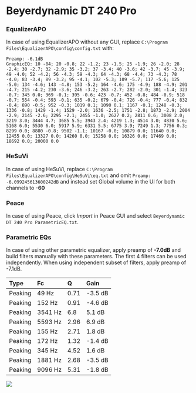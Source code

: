 # Beyerdynamic DT 240 Pro

### EqualizerAPO
In case of using EqualizerAPO without any GUI, replace `C:\Program Files\EqualizerAPO\config\config.txt`
with:
```
Preamp: -6.1dB
GraphicEQ: 10 -84; 20 -0.8; 22 -1.2; 23 -1.5; 25 -1.9; 26 -2.0; 28 -2.4; 30 -2.7; 32 -2.9; 35 -3.2; 37 -3.4; 40 -3.6; 42 -3.7; 45 -3.9; 49 -4.0; 52 -4.2; 56 -4.3; 59 -4.3; 64 -4.3; 68 -4.4; 73 -4.3; 78 -4.0; 83 -3.4; 89 -3.2; 95 -4.1; 102 -5.3; 109 -5.7; 117 -5.6; 125 -5.0; 134 -4.6; 143 -4.8; 153 -5.2; 164 -4.6; 175 -4.9; 188 -4.9; 201 -4.7; 215 -4.2; 230 -3.6; 246 -3.2; 263 -2.7; 282 -2.0; 301 -1.4; 323 -0.7; 345 0.0; 369 -0.1; 395 -0.6; 423 -0.7; 452 -0.8; 484 -0.9; 518 -0.7; 554 -0.4; 593 -0.1; 635 -0.2; 679 -0.4; 726 -0.4; 777 -0.4; 832 -0.4; 890 -0.5; 952 -0.3; 1019 0.1; 1090 0.1; 1167 -0.1; 1248 -0.3; 1336 -0.8; 1429 -1.4; 1529 -2.0; 1636 -2.5; 1751 -2.8; 1873 -2.9; 2004 -2.9; 2145 -2.6; 2295 -2.1; 2455 -1.0; 2627 0.2; 2811 0.6; 3008 2.0; 3219 3.0; 3444 4.7; 3685 5.5; 3943 2.4; 4219 1.3; 4514 3.0; 4830 5.6; 5168 6.0; 5530 6.0; 5917 5.9; 6331 5.5; 6775 3.9; 7249 1.3; 7756 0.3; 8299 0.0; 8880 -0.8; 9502 -1.1; 10167 -0.0; 10879 0.0; 11640 0.0; 12455 0.0; 13327 0.0; 14260 0.0; 15258 0.0; 16326 0.0; 17469 0.0; 18692 0.0; 20000 0.0
```

### HeSuVi
In case of using HeSuVi, replace `C:\Program Files\EqualizerAPO\config\HeSuVi\eq.txt` and omit `Preamp:
-6.099245613600242dB` and instead set Global volume in the UI for both channels to **-60**

### Peace
In case of using Peace, click *Import* in Peace GUI and select `Beyerdynamic DT 240 Pro ParametricEQ.txt`.

### Parametric EQs
In case of using other parametric equalizer, apply preamp of **-7.0dB** and build filters manually
with these parameters. The first 4 filters can be used independently.
When using independent subset of filters, apply preamp of -7.1dB.

| Type    | Fc      |    Q | Gain    |
|:--------|:--------|:-----|:--------|
| Peaking | 49 Hz   | 0.71 | -3.5 dB |
| Peaking | 152 Hz  | 0.91 | -4.6 dB |
| Peaking | 3541 Hz | 6.8  | 5.1 dB  |
| Peaking | 5593 Hz | 2.96 | 6.9 dB  |
| Peaking | 155 Hz  | 2.71 | 1.8 dB  |
| Peaking | 172 Hz  | 1.32 | -1.4 dB |
| Peaking | 345 Hz  | 4.52 | 1.6 dB  |
| Peaking | 1881 Hz | 2.68 | -3.5 dB |
| Peaking | 9096 Hz | 5.31 | -1.8 dB |

![](https://raw.githubusercontent.com/jaakkopasanen/AutoEq/master/results/innerfidelity/sbaf-serious/Beyerdynamic%20DT%20240%20Pro/Beyerdynamic%20DT%20240%20Pro.png)